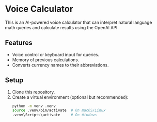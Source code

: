 # Voice Calculator

This is an AI-powered voice calculator that can interpret natural language math queries and calculate results using the OpenAI API.

## Features
- Voice control or keyboard input for queries.
- Memory of previous calculations.
- Converts currency names to their abbreviations.

## Setup

1. Clone this repository.
2. Create a virtual environment (optional but recommended):
   ```bash
   python -m venv .venv
   source .venv/bin/activate  # On macOS/Linux
   .venv\Scripts\activate     # On Windows
